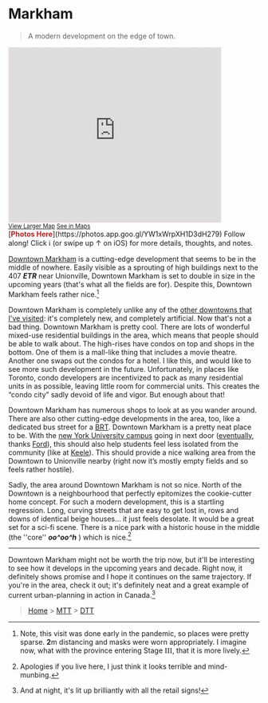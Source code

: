 # Markham
> A modern development on the edge of town. 

<iframe width="425" height="350" frameborder="0" scrolling="no" marginheight="0" marginwidth="0" src="https://www.openstreetmap.org/export/embed.html?bbox=-79.33104157447816%2C43.84905917519481%2C-79.31775927543642%2C43.8545369220874&amp;layer=mapnik" style="border: 1px dotted pink"></iframe><br/><small><a href="https://www.openstreetmap.org/#map=16/43.8518/-79.3244">View Larger Map</a> <a href="https://maps.apple.com/?address=Downtown%20Markham,%20Markham%20ON,%20Canada&auid=992373360210660358&ll=43.853645,-79.320583&lsp=6489&q=Downtown%20Markham&_ext=ChgKBAgEEGIKBAgFEAMKBAgGEAQKBAgKEAESJil95ebAF+xFQDHF9TmIZ9VTwDkgwxmycO5FQEEMKfUbXNNTwFAM">See in Maps</a></small><br>
<aside>[<b class="Record" style="color: firebrick;">Photos Here</b>](https://photos.app.goo.gl/YW1xWrpXH1D3dH279)  
Follow along! Click ℹ️ (or swipe up ↑ on iOS) for more details, thoughts, and notes.</aside>

[Downtown Markham](https://downtownmarkham.ca) is a cutting-edge development that seems to be in the middle of nowhere. Easily visible as a sprouting of high buildings next to the 407 ***ETR*** near Unionville, Downtown Markham is set to double in size in the upcoming years (that's what all the fields are for). Despite this, Downtown Markham feels rather nice.[^n]

Downtown Markham is completely unlike any of the [other downtowns that I've visited](../DTT.html#Durham): it's completely new, and completely artificial. Now that's not a bad thing. Downtown Markham is pretty cool. There are lots of wonderful mixed-use residential buildings in the area, which means that people should be able to walk about. The high-rises have condos on top and shops in the bottom. One of them is a mall-like thing that includes a movie theatre. Another one swaps out the condos for a hotel. I like this, and would like to see more such development in the future. Unfortunately, in places like Toronto, condo developers are incentivized to pack as many residential units in as possible, leaving little room for commercial units. This creates the “condo city” sadly devoid of life and vigor. But enough about that!

Downtown Markham has numerous shops to look at as you wander around. There are also other cutting-edge developments in the area, too, like a dedicated bus street for a [BRT](http://www.metrolinx.com/en/greaterregion/projects/york-viva-bus-rapid-transit.aspx). Downtown Markham is a pretty neat place to be. With the [new York University campus](https://markhamcentrecampus.yorku.ca) going in next door ([eventually](https://www.thestar.com/politics/provincial/2020/07/24/york-university-to-open-markham-campus-in-2023.html), thanks [Ford](https://globalnews.ca/news/4588272/doug-ford-government-cancels-post-secondary-campus-expansions-in-brampton-milton-markham/)), this should also help students feel less isolated from the community (like at [Keele](https://maps.apple.com/?address=4700%20Keele%20St,%20Toronto%20ON%20M3J%201P3,%20Canada&auid=8277177690757892044&ll=43.772628,-79.503411&lsp=9902&q=York%20University&_ext=ChgKBAgEEGIKBAgFEAMKBAgGEBkKBAgKEAISJCkVJ+HuXddFQDG6oHQXMuhTwDkOTP6PaO5FQEFCX4uuPdhTwA%3D%3D)). This should provide a nice walking area from the Downtown to Unionville nearby (right now it’s mostly empty fields and so feels rather hostile). 

Sadly, the area around Downtown Markham is not so nice. North of the Downtown is a neighbourhood that perfectly epitomizes the cookie-cutter home concept. For such a modern development, this is a startling regression. Long, curving streets that are easy to get lost in, rows and downs of identical beige houses... it just feels desolate. It would be a great set for a sci-fi scene. There is a nice park with a historic house in the middle (the ''core'' ***oo^oo^h*** ) which is nice.[^a] 

[^a]: Apologies if you live here, I just think it looks terrible and mind-munbing. 

***
Downtown Markham might not be worth the trip now, but it'll be interesting to see how it develops in the upcoming years and decade. Right now, it definitely shows promise and I hope it continues on the same trajectory. If you're in the area, check it out; it's definitely neat and a great example of current urban-planning in action in Canada.[^1] 

[^1]: And at night, it's lit up brilliantly with all the retail signs!

[^n]: Note, this visit was done early in the pandemic, so places were pretty sparse. **2**m distancing and masks were worn appropriately. I imagine now, what with the province entering Stage <span style="font-family: Times New Roman, Times, serif; font-size: 1.1em;">III</span>, that it is more lively. 
> [Home](http://robeandr.github.io) > [MTT](../../MTT.html) > [DTT](../DTT.html)